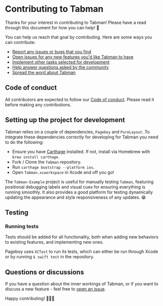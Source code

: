 # Contributing to Tabman

Thanks for your interest in contributing to Tabman! Please have a read through this document for how you can help! 🎉

You can help us reach that goal by contributing. Here are some ways you can contribute:

- [Report any issues or bugs that you find](https://github.com/uias/Tabman/issues/new)
- [Open issues for any new features you'd like Tabman to have](https://github.com/uias/Pageboy/issues/new)
- [Implement other tasks selected for development](https://github.com/uias/Tabman/issues?q=is%3Aissue+is%3Aopen+label%3A%22ready+for+development%22)
- [Help answer questions asked by the community](https://github.com/uias/Tabman/issues?q=is%3Aopen+is%3Aissue+label%3Aquestion)
- [Spread the word about Tabman](https://twitter.com/intent/tweet?text=Tabman,%20a%20powerful%20paging%20view%20controller%20with%20indicator%20bar,%20for%20iOS:%20https://github.com/uias/Tabman)

## Code of conduct

All contributors are expected to follow our [Code of conduct](CODE_OF_CONDUCT.md).
Please read it before making any contributions.

## Setting up the project for development

Tabman relies on a couple of dependencies, `Pageboy` and `PureLayout`. To integrate these dependencies correctly for developing for Tabman you need to do the following:

- Ensure you have [Carthage](https://github.com/Carthage/Carthage) installed. If not, install via Homebrew with `brew install carthage`. 
- Fork / Clone the `Tabman` repository. 
- Run `carthage bootstrap --platform ios`.
- Open `Tabman.xcworkspace` in Xcode and off you go!

The `Tabman-Example` project is useful for manually testing `Tabman`, featuring positional debugging labels and visual cues for ensuring everything is running smoothly. It also provides a good platform for testing dynamically updating the appearance and style responsiveness of any updates. 😁

## Testing

### Running tests

Tests should be added for all functionality, both when adding new behaviors to existing features, and implementing new ones.

Pageboy uses `XCTest` to run its tests, which can either be run through Xcode or by running `$ swift test` in the repository.

## Questions or discussions

If you have a question about the inner workings of Tabman, or if you want to discuss a new feature - feel free to [open an issue](https://github.com/uias/Tabman/issues/new).

Happy contributing! 👨🏻‍💻

